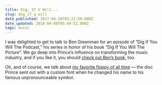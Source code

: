 ```yaml
---
title: Dig, If U Will...
slug: dig_if_u_will
date_published: 2017-04-28T03:21:59.000Z
date_updated: 2018-04-08T05:49:52.000Z
tags: music
---
```


I was delighted to get to talk to Ben Greenman for an episode of “Dig If You Will The Podcast,” his series in honor of his book “Dig If You Will The Picture”. We go deep into Prince’s influence on transforming the music industry, and if you like it, you should [check out Ben’s book](http://amzn.to/2g3hPje), too.

Oh, and of course, we talk about [my favorite floppy of all time](__GHOST_URL__/2014/06/my-favorite-floppy-of-all-time.html) — the disc Prince sent out with a custom font when he changed his name to his famous unpronounceable symbol.
